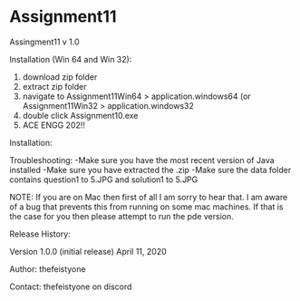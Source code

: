 # Assignment11
Assingment11 v 1.0

Installation (Win 64 and Win 32):
1) download zip folder
2) extract zip folder
3) navigate to Assignment11Win64 > application.windows64
	   (or Assignment11Win32 > application.windows32
4) double click Assignment10.exe
5) ACE ENGG 202!!

Installation:


Troubleshooting:
-Make sure you have the most recent version of Java installed
-Make sure you have extracted the .zip
-Make sure the data folder contains question1 to 5.JPG and solution1 to 5.JPG

NOTE:
If you are on Mac then first of all I am sorry to hear that. 
I am aware of a bug that prevents this from running on some mac machines.
If that is the case for you then please attempt to run the pde version.

Release History:

Version 1.0.0 (initial release)
April 11, 2020

Author:
thefeistyone

Contact:
thefeistyone on discord
